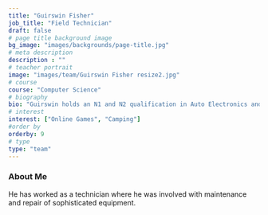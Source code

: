 ```yaml
---
title: "Guirswin Fisher"
job_title: "Field Technician"
draft: false
# page title background image
bg_image: "images/backgrounds/page-title.jpg"
# meta description
description : ""
# teacher portrait
image: "images/team/Guirswin Fisher resize2.jpg"
# course
course: "Computer Science"
# biography
bio: "Guirswin holds an N1 and N2 qualification in Auto Electronics and an N3 in instrumentation."
# interest
interest: ["Online Games", "Camping"]
#order by
orderby: 9
# type
type: "team"
---
```


### About Me

He has worked as a technician where he was involved with maintenance and repair of sophisticated equipment.